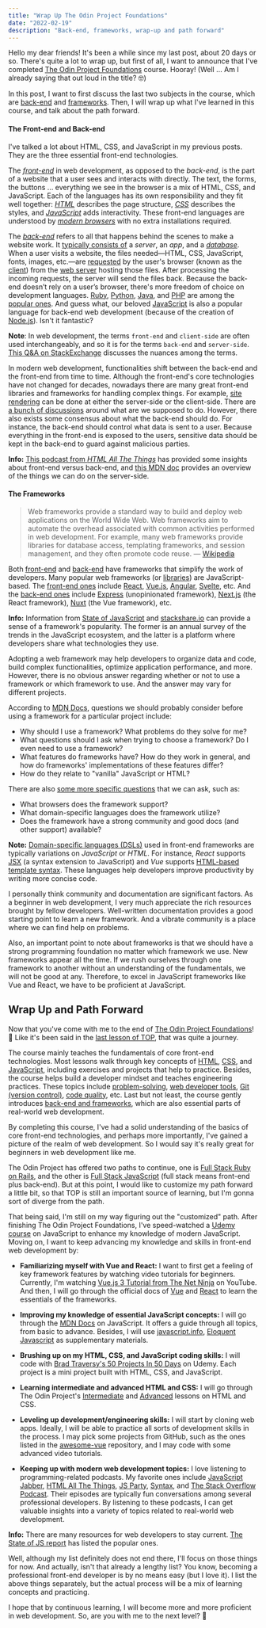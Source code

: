 ```yaml
---
title: "Wrap Up The Odin Project Foundations"
date: "2022-02-19"
description: "Back-end, frameworks, wrap-up and path forward"
--- 
```


Hello my dear friends! It's been a while since my last post, about 20 days or so. There's quite a lot to wrap up, but first of all, I want to announce that I've completed [The Odin Project Foundations](https://www.theodinproject.com/paths/foundations/courses/foundations) course. Hooray! (Well ... Am I already saying that out loud in the title? 🤓)

In this post, I want to first discuss the last two subjects in the course, which are [back-end](https://www.theodinproject.com/paths/foundations/courses/foundations/lessons/introduction-to-the-back-end) and [frameworks](https://www.theodinproject.com/paths/foundations/courses/foundations/lessons/introduction-to-frameworks-web-development-101). Then, I will wrap up what I've learned in this course, and talk about the path forward.

#### The Front-end and Back-end

I've talked a lot about HTML, CSS, and JavaScript in my previous posts. They are the three essential front-end technologies. 

The [*front-end*](https://en.wikipedia.org/wiki/Front-end_web_development) in web development, as opposed to the *back-end*, is the part of a website that a user sees and interacts with directly. The text, the forms, the buttons ... everything we see in the browser is a mix of HTML, CSS, and JavaScript. Each of the languages has its own responsibility and they fit well together: [*HTML*](https://developer.mozilla.org/en-US/docs/Web/HTML) describes the page structure, [*CSS*](https://developer.mozilla.org/en-US/docs/Web/CSS/Reference) describes the styles, and [*JavaScript*](https://developer.mozilla.org/en-US/docs/Web/JavaScript) adds interactivity. These front-end languages are understood by [*modern browsers*](https://developer.mozilla.org/en-US/docs/Glossary/Browser) with no extra installations required. 

The [*back-end*](https://developer.mozilla.org/en-US/docs/Learn/Server-side/First_steps/Introduction) refers to all that happens behind the scenes to make a website work. It [typically consists of](https://www.codecademy.com/article/back-end-architecture) a *server*, an *app*, and a [*database*](https://developer.mozilla.org/en-US/docs/Glossary/Database). When a user visits a website, the files needed—HTML, CSS, JavaScript, fonts, images, etc.—are [requested](https://en.wikipedia.org/wiki/Request%E2%80%93response) by the user's browser (known as the [client](https://en.wikipedia.org/wiki/Client_(computing))) from the [web server](https://developer.mozilla.org/en-US/docs/Glossary/Server) hosting those files. After processing the incoming requests, the server will send the files back. Because the back-end doesn’t rely on a user’s browser, there's more freedom of choice on development languages. [Ruby](https://www.ruby-lang.org/en/), [Python](https://www.python.org/),  [Java](https://www.java.com/en/), and [PHP](https://www.php.net/) are among the [popular ones](https://www.geeksforgeeks.org/top-7-programming-languages-for-backend-web-development/). And guess what, our beloved [JavaScript](https://en.wikipedia.org/wiki/JavaScript) is also a popular language for back-end web development (because of the creation of [Node.js](https://nodejs.org/en/)). Isn't it fantastic?

<div class="notecard">

**Note**: In web development, the terms `front-end` and `client-side` are often used interchangeably, and so it is for the terms `back-end` and `server-side`. [This Q&A on StackExchange](https://softwareengineering.stackexchange.com/questions/188521/is-the-term-front-end-synonymous-with-client-side-if-so-is-this-always-the) discusses the nuances among the terms. 

</div>

In modern web development, functionalities shift between the back-end and the front-end from time to time. Although the front-end's core technologies have not changed for decades, nowadays there are many great front-end libraries and frameworks for handling complex things.
For example, [site rendering](https://developers.google.com/web/updates/2019/02/rendering-on-the-web) can be done at either the server-side or the client-side. There are [a bunch of discussions](https://www.google.com/search?q=client-side+versus+server-side+site+rendering) around what are we supposed to do. However, there also exists some consensus about what the back-end should do. For instance, the back-end should control what data is sent to a user. Because everything in the front-end is exposed to the users, sensitive data should be kept in the back-end to guard against malicious parties.


<div class="notecard"> 

**Info:** [This podcast from *HTML All The Things*](https://www.htmlallthethings.com/podcasts/where-frontend-ends-and-backend-begins-part-1) has provided some insights about front-end versus back-end, and [this MDN doc](https://developer.mozilla.org/en-US/docs/Learn/Server-side/First_steps/Introduction#what_can_you_do_on_the_server-side) provides an overview of the things we can do on the server-side.

</div>

#### The Frameworks

> Web frameworks provide a standard way to build and deploy web applications on the World Wide Web. Web frameworks aim to automate the overhead associated with common activities performed in web development. For example, many web frameworks provide libraries for database access, templating frameworks, and session management, and they often promote code reuse.  — [Wikipedia](https://en.wikipedia.org/wiki/Web_framework)

Both [front-end](https://developer.mozilla.org/en-US/docs/Learn/Tools_and_testing/Client-side_JavaScript_frameworks/Introduction) and [back-end](https://developer.mozilla.org/en-US/docs/Learn/Server-side/First_steps/Web_frameworks) have  frameworks that simplify the work of developers. Many popular web frameworks (or [libraries](https://en.wikipedia.org/wiki/JavaScript_library)) are JavaScript-based. The [front-end ones](https://en.wikipedia.org/wiki/Comparison_of_JavaScript-based_web_frameworks) include [React](https://reactjs.org/), [Vue.js](https://vuejs.org/), [Angular](https://angular.io/), [Svelte](https://svelte.dev/), etc. And the [back-end ones](https://en.wikipedia.org/wiki/Comparison_of_server-side_web_frameworks#JavaScript) include [Express](https://expressjs.com/) (unopinionated framework), [Next.js](https://nextjs.org/) (the React framework), [Nuxt](https://nuxtjs.org//) (the Vue framework), etc.


<div class="notecard">


**Info:** Information from [State of JavaScript](https://2021.stateofjs.com/en-US/libraries) and [stackshare.io](https://stackshare.io/stacks) can provide a sense of a framework's popularity. The former is an annual survey of the trends in the JavaScript ecosystem, and the latter is a platform where developers share what technologies they use. 

</div>

Adopting a web framework may help developers to organize data and code, build complex functionalities, optimize application performance, and more. However, there is no obvious answer regarding whether or not to use a framework or which framework to use. And the answer may vary for different projects.

According to [MDN Docs](https://developer.mozilla.org/en-US/docs/Learn/Tools_and_testing/Client-side_JavaScript_frameworks), questions we should probably consider before using a framework for a particular project include:

<div class='indent-list'>

- Why should I use a framework? What problems do they solve for me?
- What questions should I ask when trying to choose a framework? Do I even need to use a framework?
- What features do frameworks have? How do they work in general, and how do frameworks' implementations of these features differ?
- How do they relate to "vanilla" JavaScript or HTML?

</div>

There are also [some more specific questions](https://developer.mozilla.org/en-US/docs/Learn/Tools_and_testing/Client-side_JavaScript_frameworks/Introduction#how_to_choose_a_framework) that we can ask, such as:

<div class='indent-list'>

- What browsers does the framework support?
- What domain-specific languages does the framework utilize?
- Does the framework have a strong community and good docs (and other support) available?

</div>

<div class="notecard">

**Note:** [Domain-specific languages (DSLs)](https://www.jetbrains.com/mps/concepts/domain-specific-languages/) used in front-end frameworks are typically variations on *JavaScript* or *HTML*. For instance, *React* supports [JSX](https://reactjs.org/docs/introducing-jsx.html) (a syntax extension to JavaScript) and *Vue* supports [HTML-based template syntax](https://vuejs.org/guide/essentials/template-syntax.html). These languages help developers improve productivity by writing more concise code.

</div>

I personally think community and documentation are significant factors. As a beginner in web development, I very much appreciate the rich resources brought by fellow developers. Well-written documentation provides a good starting point to learn a new framework. And a vibrate community is a place where we can find help on problems.

Also, an important point to note about frameworks is that we should have a strong programming foundation no matter which framework we use. New frameworks appear all the time. If we rush ourselves through one framework to another without an understanding of the fundamentals, we will not be good at any. Therefore, to excel in JavaScript frameworks like Vue and React, we have to be proficient at JavaScript.

## Wrap Up and Path Forward

Now that you've come with me to the end of [The Odin Project Foundations](https://www.theodinproject.com/paths/foundations/courses/foundations)! 🙌 Like it's been said in the [last lesson of TOP](https://www.theodinproject.com/paths/foundations/courses/foundations/lessons/choose-your-path-forward), that was quite a journey.

The course mainly teaches the fundamentals of core front-end technologies. Most lessons walk through key concepts of [HTML](https://www.theodinproject.com/paths/foundations/courses/foundations#html-foundations), [CSS](https://www.theodinproject.com/paths/foundations/courses/foundations#css-foundations), and [JavaScript](https://www.theodinproject.com/paths/foundations/courses/foundations#javascript-basics), including exercises and projects that help to practice. Besides, the course helps build a developer mindset and teaches engineering practices. These topics include [problem-solving](https://www.theodinproject.com/paths/foundations/courses/foundations/lessons/problem-solving), [web developer tools](https://www.theodinproject.com/paths/foundations/courses/foundations/lessons/javascript-developer-tools), [Git (version control)](https://www.theodinproject.com/paths/foundations/courses/foundations#git-basics), [code quality](https://www.theodinproject.com/paths/foundations/courses/foundations/lessons/clean-code), etc. Last but not least, the course gently introduces [back-end and frameworks](https://www.theodinproject.com/paths/foundations/courses/foundations#the-back-end), which are also essential parts of real-world web development.

By completing this course, I've had a solid understanding of the basics of core front-end technologies, and perhaps more importantly, I've gained a picture of the realm of web development. So I would say it's really great for beginners in web development like me. 

The Odin Project has offered two paths to continue, one is [Full Stack Ruby on Rails](https://www.theodinproject.com/paths/full-stack-ruby-on-rails), and the other is [Full Stack JavaScript](https://www.theodinproject.com/paths/full-stack-javascript) (full stack means front-end plus back-end). But at this point, I would like to customize my path forward a little bit, so that TOP is still an important source of learning, but I'm gonna sort of diverge from the path.

That being said, I'm still on my way figuring out the "customized" path. After finishing The Odin Project Foundations, I've speed-watched a [Udemy course](https://www.udemy.com/course/the-complete-javascript-course/) on JavaScript to  enhance my knowledge of modern JavaScript. Moving on, I want to keep advancing my knowledge and skills in front-end web development by:

<div class='indent-list'>

- **Familiarizing myself with Vue and React:** I want to first get a feeling of key framework features by watching video tutorials for beginners. Currently, I'm watching [Vue.js 3 Tutorial from The Net Ninja](https://www.youtube.com/playlist?list=PL4cUxeGkcC9hYYGbV60Vq3IXYNfDk8At1) on YouTube. And then, I will go through the official docs of [Vue](https://vuejs.org/guide/introduction.html) and [React](https://reactjs.org/docs/getting-started.html) to learn the essentials of the frameworks.

- **Improving my knowledge of essential JavaScript concepts:** I will go through the [MDN Docs](https://developer.mozilla.org/en-US/docs/Web/JavaScript) on JavaScript. It offers a guide through all topics, from basic to  advance. Besides, I will use [javascript.info](https://javascript.info/), [Eloquent Javascript](https://eloquentjavascript.net/) as supplementary materials.

- **Brushing up on my HTML, CSS, and JavaScript coding skills:** I will code with [Brad Traversy's 50 Projects In 50 Days](https://www.udemy.com/course/50-projects-50-days/) on Udemy. Each project is a mini project built with HTML, CSS, and JavaScript.

- **Learning intermediate and advanced HTML and CSS:** I will go through The Odin Project's [Intermediate](https://www.theodinproject.com/paths/full-stack-javascript/courses/intermediate-html-and-css) and [Advanced](https://www.theodinproject.com/paths/full-stack-javascript/courses/advanced-html-and-css) lessons on HTML and CSS.

- **Leveling up development/engineering skills:** I will start by cloning web apps. Ideally, I will be able to practice all sorts of development skills in the process. I may pick some projects from GitHub, such as the ones listed in the [awesome-vue](https://github.com/vuejs/awesome-vue#projects-using-vuejs) repository, and I may code with some advanced video tutorials.
 
- **Keeping up with modern web development topics:** I love listening to programming-related podcasts. My favorite ones include [JavaScript Jabber](https://javascriptjabber.com/), [HTML All The Things](https://www.htmlallthethings.com/), [JS Party](https://changelog.com/jsparty), [Syntax](https://syntax.fm/), and [The Stack Overflow Podcast](https://stackoverflow.blog/podcast/). Their episodes are typically fun conversations among several professional developers. By listening to these podcasts, I can get valuable insights into a variety of topics related to real-world web development.
 
</div>

<div class='notecard'>

**Info:** There are many resources for web developers to stay current. [The State of JS report](https://2021.stateofjs.com/en-US/resources) has listed the popular ones.

</div>

Well, although my list definitely does not end there, I'll focus on those things for now. And actually, isn't that already a lengthy list? You know, becoming a professional front-end developer is by no means easy (but I love it). I list the above things separately, but the actual process will be a mix of learning concepts and practicing.

I hope that by continuous learning, I will become more and more proficient in web development. So, are you with me to the next level? 💖
